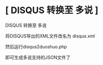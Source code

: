 [ DISQUS 转换至 多说 ]
==============

DISQUS 转换至 多说

将DISQUS导出的XML文件改名为 disqus.xml 

然后运行disqus2duoshuo.php

即可生成多说支持的JSON文件了
